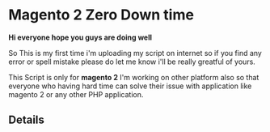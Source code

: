 # Magento 2 Zero Down time 

**Hi everyone hope you guys are doing well**


So This is my first time i'm uploading my script on internet so if you find any error or spell mistake please do let me know i'll be really greatful of yours.

This Script is only for **magento 2** I'm working on other platform also so that everyone who having hard time can solve their issue with application like magento 2 or any other PHP application.


Details
-----
